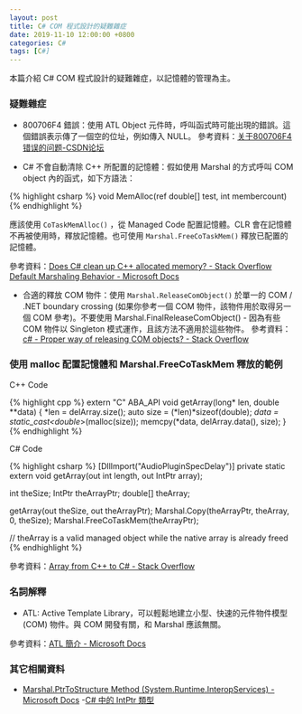 ```yaml
---
layout: post
title: C# COM 程式設計的疑難雜症
date: 2019-11-10 12:00:00 +0800
categories: C#
tags: [C#]
---
```


本篇介紹 C# COM 程式設計的疑難雜症，以記憶體的管理為主。

### 疑難雜症

- 800706F4 錯誤：使用 ATL Object 元件時，呼叫函式時可能出現的錯誤。這個錯誤表示傳了一個空的位址，例如傳入 NULL。
參考資料：[关于800706F4错误的问题-CSDN论坛](https://bbs.csdn.net/topics/310177338)

- C# 不會自動清除  C++ 所配置的記憶體：假如使用 Marshal 的方式呼叫 COM object 內的函式，如下方語法：

{% highlight csharp %}
void MemAlloc(ref double[] test, int membercount)
{% endhighlight %}

應該使用 `CoTaskMemAlloc()` ，從 Managed Code 配置記憶體。CLR 會在記憶體不再被使用時，釋放記憶體。也可使用 `Marshal.FreeCoTaskMem()`  釋放已配置的記憶體。

參考資料：[Does C# clean up C++ allocated memory? - Stack Overflow](https://stackoverflow.com/questions/685934/does-c-sharp-clean-up-c-allocated-memory)
[Default Marshaling Behavior - Microsoft Docs](https://docs.microsoft.com/en-us/dotnet/framework/interop/default-marshaling-behavior?redirectedfrom=MSDN)

- 合適的釋放 COM 物件：使用 `Marshal.ReleaseComObject()` 於單一的 COM / .NET boundary crossing (如果你參考一個 COM 物件，該物件用於取得另一個 COM 參考)。不要使用 Marshal.FinalReleaseComObject() - 因為有些  COM 物件以 Singleton 模式運作，且該方法不適用於這些物件。
參考資料：[c# - Proper way of releasing COM objects? - Stack Overflow](https://stackoverflow.com/questions/15728676/proper-way-of-releasing-com-objects)

### 使用 malloc 配置記憶體和 Marshal.FreeCoTaskMem 釋放的範例

C++ Code

{% highlight cpp %}
extern "C" ABA_API void getArray(long* len, double **data)
{
    *len = delArray.size();
    auto size = (*len)*sizeof(double);
    *data = static_cast<double*>(malloc(size));
    memcpy(*data, delArray.data(), size);
}
{% endhighlight %}

C# Code

{% highlight csharp %}
[DllImport("AudioPluginSpecDelay")]
private static extern void getArray(out int length, out IntPtr array);

int theSize;
IntPtr theArrayPtr;
double[] theArray;

getArray(out theSize, out theArrayPtr);
Marshal.Copy(theArrayPtr, theArray, 0, theSize);
Marshal.FreeCoTaskMem(theArrayPtr);

// theArray is a valid managed object while the native array is already freed
{% endhighlight %}

參考資料：[Array from C++ to C# - Stack Overflow](https://stackoverflow.com/questions/36224120/array-from-c-to-c-sharp)

### 名詞解釋

- ATL: Active Template Library，可以輕鬆地建立小型、快速的元件物件模型 (COM) 物件。與 COM 開發有關，和 Marshal 應該無關。

參考資料：[ATL 簡介 - Microsoft Docs](https://docs.microsoft.com/zh-tw/cpp/atl/introduction-to-atl?view=vs-2019)

### 其它相關資料

- [Marshal.PtrToStructure Method (System.Runtime.InteropServices) - Microsoft Docs](https://docs.microsoft.com/zh-tw/dotnet/api/system.runtime.interopservices.marshal.ptrtostructure?view=netframework-4.7.2)
-[C# 中的 IntPtr 類型](https://www.cnblogs.com/freeliver54/archive/2008/10/15/1311371.html)
